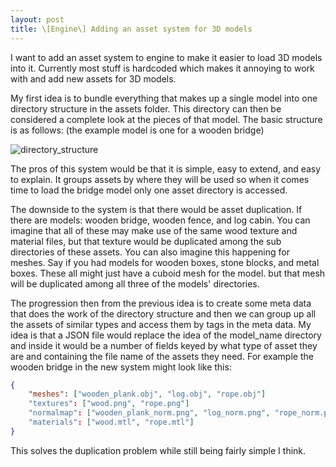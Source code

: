 ```yaml
---
layout: post
title: \[Engine\] Adding an asset system for 3D models
---
```


I want to add an asset system to engine to make it easier to load 3D models into it. Currently most stuff is hardcoded which
makes it annoying to work with and add new assets for 3D models.

My first idea is to bundle everything that makes up a single model into one directory structure in the assets folder. This directory can then be considered a complete look at the pieces of that model. The basic structure is as follows: (the example model is one for a wooden bridge)

![directory_structure](https://user-images.githubusercontent.com/37605997/127804026-538cf381-64ec-4ba3-b6f7-ed639f9c0266.png)

The pros of this system would be that it is simple, easy to extend, and easy to explain. It groups assets by where they will be used so when it comes time to load the bridge model only one asset directory is accessed.

The downside to the system is that there would be asset duplication. If there are models: wooden bridge, wooden fence, and log cabin. You can imagine that all of these may make use of the same wood texture and material files, but that texture would be duplicated among the sub directories of these assets. You can also imagine this happening for meshes. Say if you had models for wooden boxes, stone blocks, and metal boxes. These all might just have a cuboid mesh for the model. but that mesh will be duplicated among all three of the models' directories.

The progression then from the previous idea is to create some meta data that does the work of the directory structure and
then we can group up all the assets of similar types and access them by tags in the meta data. My idea is that a JSON
file would replace the idea of the model_name directory and inside it would be a number of fields keyed by what type of asset
they are and containing the file name of the assets they need. For example the wooden bridge in the new system might look
like this:

```json
{
    "meshes": ["wooden_plank.obj", "log.obj", "rope.obj"]
    "textures": ["wood.png", "rope.png"]
    "normalmap": ["wooden_plank_norm.png", "log_norm.png", "rope_norm.png"]
    "materials": ["wood.mtl", "rope.mtl"]
}
```

This solves the duplication problem while still being fairly simple I think.